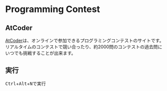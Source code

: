 # Programming Contest

## AtCoder

[AtCoder](https://atcoder.jp/)は、オンラインで参加できるプログラミングコンテストのサイトです。リアルタイムのコンテストで競い合ったり、約2000問のコンテストの過去問にいつでも挑戦することが出来ます。

## 実行

<kbd>Ctrl</kbd>+<kbd>Alt</kbd>+<kbd>N</kbd>で実行
